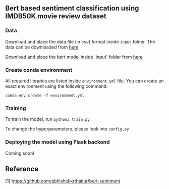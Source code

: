 ## Bert based sentiment classification using IMDB50K movie review dataset


### Data 

Download and place the data file (in csv) format inside `input` folder. The data can be downloaded from [here](https://www.kaggle.com/lakshmi25npathi/imdb-dataset-of-50k-movie-reviews)


Download and place the bert model inside `input' folder from [here](https://www.kaggle.com/abhishek/bert-base-uncased)

### Create conda environment

All required libraries are listed inside `environment.yml` file. You can create an exact environment using the following command:

`conda env create -f environment.yml`

### Training

To train the model, run `python3 train.py` 

To change the hyperparameters, please look into `config.py`

### Deploying the model using Flask backend

Coming soon!


## Reference

[1] https://github.com/abhishekkrthakur/bert-sentiment